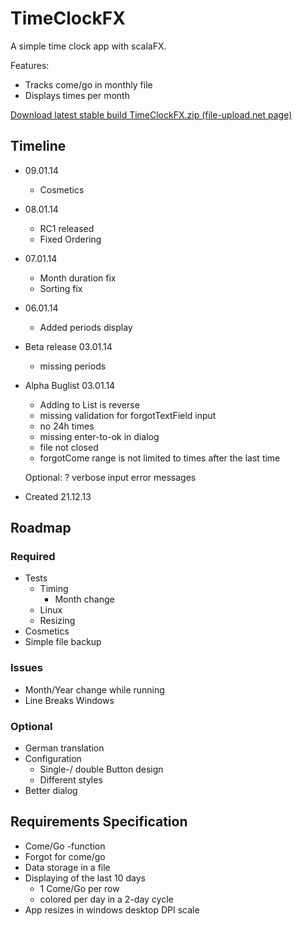 # TimeClockFX

A simple time clock app with scalaFX.

Features:
- Tracks come/go in monthly file
- Displays times per month

[Download latest stable build TimeClockFX.zip (file-upload.net page)](http://www.file-upload.net/download-8497539/TimeClockFX.zip.html)

## Timeline
- 09.01.14
	- Cosmetics
	
- 08.01.14
	- RC1 released
	- Fixed Ordering

- 07.01.14
	- Month duration fix
	- Sorting fix

- 06.01.14 
	- Added periods display

- Beta release 03.01.14
	- missing periods
	
- Alpha Buglist 03.01.14
  - Adding to List is reverse
  - missing validation for forgotTextField input
  - no 24h times
  - missing enter-to-ok in dialog
  - file not closed
  - forgotCome range is not limited to times after the last time
  
  Optional:
  ? verbose input error messages
  
- Created 21.12.13

## Roadmap
### Required
- Tests
	- Timing
	  - Month change
  - Linux
  - Resizing
- Cosmetics
- Simple file backup

### Issues
- Month/Year change while running
- Line Breaks Windows

### Optional
- German translation
- Configuration
	- Single-/ double Button design
	- Different styles
- Better dialog

## Requirements Specification

- Come/Go -function
- Forgot for come/go
- Data storage in a file
- Displaying of the last 10 days
  - 1 Come/Go per row
  - colored per day in a 2-day cycle
- App resizes in windows desktop DPI scale
